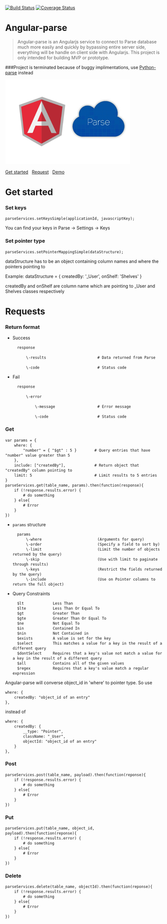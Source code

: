 [![Build Status](https://travis-ci.org/nghiattran/angular-parse.svg?branch=travis)](https://travis-ci.org/nghiattran/angular-parse)
[![Coverage Status](https://coveralls.io/repos/nghiattran/angular-parse/badge.svg?branch=master&service=github)](https://coveralls.io/github/nghiattran/angular-parse?branch=master)

# Angular-parse
> Angular-parse is an Angularjs service to connect to Parse database much more easily and quickly by bypassing entire server side, everything will be handle on client side with Angularjs. This project is only intended for building MVP or prototype.

###Project is terminated because of buggy implimentations, use [Python-parse](https://github.com/nghiattran/python-parse) instead 

[![image](angular-parse.png)](https://github.com/nghiattran/angular-parse/blob/gh-pages/README.md#get-started)

[Get started](https://github.com/nghiattran/angular-parse/blob/gh-pages/README.md#get-started)&nbsp;&nbsp;&nbsp;[Request](https://github.com/nghiattran/angular-parse/blob/gh-pages/README.md#requests)&nbsp;&nbsp;&nbsp;[Demo](http://nghiattran.github.io/angular-parse/)

# Get started

### Set keys
	parseServices.setKeysSimple(applicationId, javascriptKey);
You can find your keys in Parse -> Settings -> Keys

### Set pointer type
	parseServices.setPointerMappingSimple(dataStructure);

dataStructure has to be an object containing column names and where the pointers pointing to

Example:
	dataStructure = {
		createdBy: '_User',
		onShelf: 'Shelves'
	}

createdBy and onShelf are column name which are pointing to _User and Shelves classes respectively

# Requests

### Return format

* Success

		response

			\-results						# Data returned from Parse

			\-code 							# Status code

* Fail

		response

			\-error

				\-message					# Error message

				\-code 						# Status code

### Get

	var params = { 
	    where: {
	    	"number" = { "$gt" : 5 }		# Query entries that have "number" value greater than 5
	    },
	    include: ["createdBy"],				# Return object that "createdBy" column pointing to
	    limit: 5							# Limit results to 5 entries
	}
	parseServices.get(table_name, params).then(function(response){
		if (!response.results.error) {
			# do something
		} else{
			# Error
		}
	})

* `params` structure 

		params
			\-where							(Arguments for query)
			\-order 						(Specify a field to sort by)
			\-limit							(Limit the number of objects returned by the query)
			\-skip 							(Use with limit to paginate through results)
			\-keys 							(Restrict the fields returned by the query)
			\-include						(Use on Pointer columns to return the full object)

* Query Constraints

		$lt				Less Than
		$lte			Less Than Or Equal To
		$gt				Greater Than
		$gte			Greater Than Or Equal To
		$ne				Not Equal To
		$in				Contained In
		$nin			Not Contained in
		$exists			A value is set for the key
		$select			This matches a value for a key in the result of a different query
		$dontSelect		Requires that a key's value not match a value for a key in the result of a different query
		$all			Contains all of the given values
		$regex			Requires that a key's value match a regular expression

Angular-parse will converse object_id in 'where' to pointer type. So use

	where: {
    	createdBy: "object_id of an entry"
    },

instead of

	where: {
		createdBy: {
			__type: "Pointer",
			className: "_User",
	    	objectId: "object_id of an entry"
		}
    },

### Post

	parseServices.post(table_name, payload).then(function(reponse){
    	if (!response.results.error) {
			# do something
		} else{
			# Error
		}
    })

### Put

	parseServices.put(table_name, object_id, payload).then(function(reponse){
    	if (!response.results.error) {
			# do something
		} else{
			# Error
		}
    })

### Delete

	parseServices.delete(table_name, objectId).then(function(reponse){
    	if (!response.results.error) {
			# do something
		} else{
			# Error
		}
    })